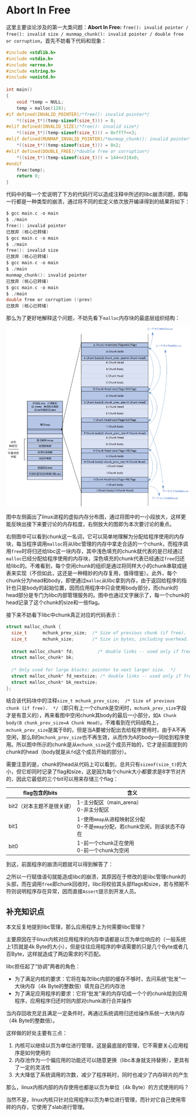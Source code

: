 # Abort In Free

这里主要谈论涉及的第一大类问题：**Abort In Free:**  `free(): invalid pointer / free(): invalid size / munmap_chunk(): invalid pointer / double free or corruption`，首先不妨看下代码和现象：

```C
#include <stdlib.h>
#include <stdio.h>
#include <errno.h>
#include <string.h>
#include <unistd.h>

int main()
{
    void *temp = NULL;
    temp = malloc(128);
#if defined(INVALID_POINTER)/*free(): invalid pointer*/
    *((size_t*)(temp-sizeof(size_t))) = 0;
#elif defined(INVALID_SIZE)/*free(): invalid size*/
    *((size_t*)(temp-sizeof(size_t))) = 0xffff<<3;
#elif defined(MUNMAP_INVALID_POINTER)/*munmap_chunk(): invalid pointer*/
    *((size_t*)(temp-sizeof(size_t))) = 0x2;
#elif defined(DOUBLE_FREE)/*double free or corruption*/
    *((size_t*)(temp-sizeof(size_t))) = 144<<3|0x0;
#endif
    free(temp);
	return 0;
}
```

代码中的每一个宏说明了下方的代码行可以造成注释中所述的libc崩溃问题，即每一行都是一种类型的崩溃，通过将不同的宏定义依次放开编译得到的结果将如下：

```C
$ gcc main.c -o main
$ ./main
free(): invalid pointer
已放弃 (核心已转储)
$ gcc main.c -o main
$ ./main
free(): invalid size
已放弃 (核心已转储)
$ gcc main.c -o main
$ ./main
munmap_chunk(): invalid pointer
已放弃 (核心已转储)
$ gcc main.c -o main
$ ./main
double free or corruption (!prev)
已放弃 (核心已转储)
```

那么为了更好地解释这个问题，不妨先看下`malloc`内存块的最底层组织结构：

![Image text](../../../img-storage/malloc%E5%86%85%E5%AD%98%E7%BB%84%E7%BB%87.png)

图中左侧画出了linux进程的虚拟内存分布图，通过将图中的一小段放大，这样更能反映出接下来要讨论的内存粒度，右侧放大的图即为本次要讨论的重点。

右侧图中可以看到chunk这一名词，它可以简单地理解为分配给程序使用的内存块，每当程序调用`malloc`将从libc管理的内存中拿走合适的一个chunk，而程序调用`free`时将归还给libc这一块内存，其中浅色填充的chunk就代表的是已经通过`malloc`已经分配给程序使用的内存块，深色填充的chunk代表已经通过`free`归还给libc的。不难看到，每个空闲chunk的组织是通过将同样大小的chunk串联成链表来实现（不但如此，这还是一种精妙的内存复用，值得借鉴）。此外，每个chunk分为head和body，即使通过`malloc`从libc拿到内存，由于返回给程序的指针也只是body的起始位置，因而应用程序中只会使用body部分，而chunk的head部分是专门为libc内部管理服务的。图中也通过文字展示了，每一个chunk的head记录了这个chunk的size和一些flag。

接下来不妨看下libc中chunk真正对应的代码表示：

```c
struct malloc_chunk {
  size_t      mchunk_prev_size;  /* Size of previous chunk (if free).  */
  size_t      mchunk_size;       /* Size in bytes, including overhead. */

  struct malloc_chunk* fd;         /* double links -- used only if free. */
  struct malloc_chunk* bk;

  /* Only used for large blocks: pointer to next larger size.  */
  struct malloc_chunk* fd_nextsize; /* double links -- used only if free. */
  struct malloc_chunk* bk_nextsize;
};
```

结合该代码块中的注释`size_t mchunk_prev_size;  /* Size of previous chunk (if free).  */`（即只有上一个chunk是空闲时，`mchunk_prev_size`字段才是有意义的），再来看图中空闲chunk其body的最后一小部分，如`A Chunk body(B chunk_prev_size=A Chunk Head)`。不难看到在代码结构上，`mchunk_prev_size`是属于B的，但是当A要被分配出去给程序使用时，由于A不再空闲，那么B的`mchunk_prev_size`也不再生效，从而作为A的body一同给到程序使用。所以图中所示的chunk是从`mchunk_size`这个成员开始的，它才是前面提到的chunk的head（body就是从`fd`这个成员开始的部分）。

需要注意的是，chunk的head从代码上可以看到，总共只有`sizeof(size_t)`的大小，但它却同时记录了flag和size，这是因为每个chunk大小都要求是8字节对齐的，因此它最低的三个bit可以用来存储三个flag：

|flag包含的bits|含义|
|--|--|
|bit2（对本主题不是很关键）|1-主分配区（main_arena）<br>0-非主分配区|
|bit1|1-使用`mmap`从进程映射区分配<br>0-不是`mmap`分配，若chunk空闲，则该状态不存在|
|bit0|1-前一个chunk正在使用<br>0-前一个chunk为空闲|

到这，前面程序的崩溃问题就可以得到解答了：

之所以一行赋值语句就能造成libc的崩溃，其原因在于修改的是libc管理chunk的头部，而在调用`free`即chunk回收时，libc将校验其头部flags和size，若与预期不符则说明程序存在异常，因而直接`Assert`提示到开发人员。



## 补充知识点

本文反复地提到libc管理，那么应用程序上为何需要libc管理？

主要原因在于linux内核对应用程序的内存申请都是以页为单位响应的（一般系统上1页就是4k Byte的大小），但是往往应用程序的申请需要的只是几个Byte或者几百Byte，这样就造成了两边需求的不匹配。

libc担任起了“协调”两者的角色：

- 为了满足内核的要求：它将在每次libc内部的缓存不够时，去问系统“批发”一大块内存（4k Byte的整数倍）填充自己的内存池
- 为了满足应用程序的要求：它将“批发”来的内存切成一个个的chunk给到应用程序，应用程序归还时则内部对chunk进行合并操作

当内存回收充足且满足一定条件时，再通过系统调用归还给操作系统一大块内存（4k Byte的整数倍）。

这样做的好处主要有三点：

1. 内核可以继续以页为单位进行管理，这是最底层的管理，它不需要关心应用程序是如何使用的
2. 内存池作为一个偏应用的功能还可以随意更换（libc本身就支持替换），更具有了一定的灵活性
3. 大大降低了系统调用的次数，减少了程序耗时，同时也减少了内存碎片的产生

那么，linux内核内部的内存使用也都是以页为单位（4k Byte）的方式使用的吗？

当然不是，linux内核只针对应用程序以页为单位进行管理，而针对它自己使用零碎的内存，它使用了slab进行管理。

